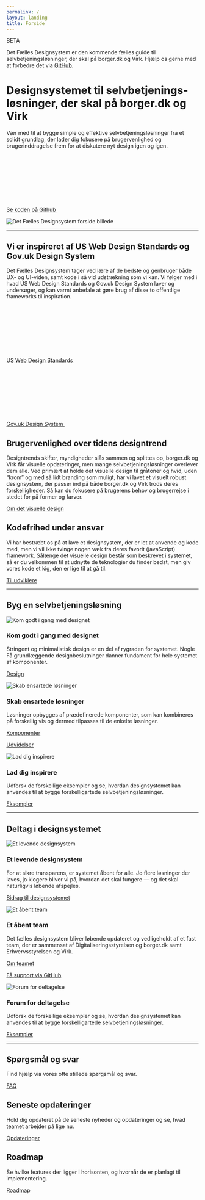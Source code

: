 ```yaml
---
permalink: /
layout: landing
title: Forside
---
```


<div class="alert alert-info" role="alert" aria-label="Styleguiden er gået i beta">
  <div class="alert-body">
      <p class="alert-heading">BETA</p>
      <p class="alert-text">Det Fælles Designsystem er den kommende fælles guide til selvbetjeningsløsninger, der skal på borger.dk og Virk. Hjælp os gerne med at forbedre det via <a href="https://github.com/detfaellesdesignsystem/dkfds-components">GitHub</a>.</p>
  </div>
</div>

<div class="row">
  <div class="col-12 col-lg-5">
    <h1 class="mt-0">Designsystemet til selvbetjenings&shy;løsninger, der skal på borger.dk og Virk</h1>
    <p class="font-lead">
      Vær med til at bygge simple og effektive selvbetjeningsløsninger fra et solidt grundlag, der lader dig fokusere på brugervenlighed og brugerinddragelse frem for at diskutere nyt design igen og igen.
    </p>  
    <p>
      <a href="https://github.com/detfaellesdesignsystem/dkfds-components" class="icon-link">
        Se koden på Github
        <svg class="icon-svg"><use xlink:href="#open-in-new"></use></svg>
      </a>
    </p>
    <!--<p>
      <a href="#">
        Download designfilerne
      </a>
    </p>-->
  </div>
  <div class="col-12 col-lg-7">
    <img src="{{ site.baseurl }}/img/descriptionimages/forsidebillede.png" alt="Det Fælles Designsystem forside billede" class="d-none d-lg-block">
  </div>
</div>

<hr class="my-6">

<h2>Vi er inspireret af US Web Design Standards og Gov.uk Design System</h2>
<p>Det Fælles Designsystem tager ved lære af de bedste og genbruger både UX- og UI-viden, samt kode i så vid udstrækning som vi kan. Vi følger med i hvad US
Web Design Standards og Gov.uk Design System laver og undersøger, og kan varmt anbefale at gøre brug af disse to offentlige frameworks til inspiration.</p>
<p>
  <a href="https://v2.designsystem.digital.gov/" class="icon-link">
    US Web Design Standards
    <svg class="icon-svg"><use xlink:href="#open-in-new"></use></svg>
  </a>
</p>
<p>
  <a href="https://design-system.service.gov.uk/" class="icon-link">
    Gov.uk Design System
    <svg class="icon-svg"><use xlink:href="#open-in-new"></use></svg>
  </a>
</p>

<h2 >Brugervenlighed over tidens designtrend</h2>
<p>Designtrends skifter, myndigheder slås sammen og splittes op, borger.dk og Virk får visuelle opdateringer, men mange selvbetjeningsløsninger overlever dem alle. Ved primært at holde det visuelle design til gråtoner og hvid, uden “krom” og med så lidt branding som muligt, har vi lavet et visuelt robust designsystem, der passer ind på både borger.dk og Virk trods deres forskelligheder. Så kan du fokusere på brugerens behov og brugerrejse i stedet for på former og farver.</p>
<p>
  <a href="/dkfds-docs/design/visueltdesign/"> 
    Om det visuelle design
  </a>
</p>

<h2>Kodefrihed under ansvar</h2>
<p>Vi har bestræbt os på at lave et designsystem, der er let at anvende og kode med, men vi vil ikke tvinge nogen væk fra deres favorit (javaScript) framework. Sålænge det visuelle design består som beskrevet i systemet, så er du velkommen til at udnytte de teknologier du finder bedst, men giv vores kode et kig, den er lige til at gå til.</p>
<p>
  <a href="/dkfds-docs/omdesignsystemet/tiludviklere/"> 
    Til udviklere
  </a>
</p>

<hr class="my-6">

<h2>Byg en selvbetjeningsløsning</h2>
<div class="row">
  <div class="col-12 col-md-4">
    <div class="demo-img-container demo-img-container--turquoise d-none d-md-flex">
      <img src="{{ site.baseurl }}/img/descriptionimages/format-line-style.svg" alt="Kom godt i gang med designet">
    </div>
    <h3 class="h4">Kom godt i gang med designet</h3>
    <p>Stringent og minimalistisk design er en del af rygraden for systemet. Nogle Få grundlæggende designbeslutninger danner fundament for hele systemet af komponenter.</p>
    <p><a href="/dkfds-docs/design/">Design</a></p>
  </div>
  <div class="col-12 col-md-4">
    <div class="demo-img-container demo-img-container--orange d-none d-md-flex">
      <img src="{{ site.baseurl }}/img/descriptionimages/puzzle-outline.svg" alt="Skab ensartede løsninger">
    </div>
    <h3 class="h4">Skab ensartede løsninger</h3>
    <p>Løsninger opbygges af prædefinerede komponenter, som kan kombineres på forskellig vis og dermed tilpasses til de enkelte løsninger.</p>
    <p><a href="/dkfds-docs/komponenter/">Komponenter</a></p>
    <p><a href="/dkfds-docs/udvidelser/">Udvidelser</a></p>
  </div>
  <div class="col-12 col-md-4">
    <div class="demo-img-container demo-img-container--purple d-none d-md-flex">
      <img src="{{ site.baseurl }}/img/descriptionimages/monitor-dashboard.svg" alt="Lad dig inspirere">
    </div>
    <h3 class="h4">Lad dig inspirere</h3>
    <p>Udforsk de forskellige eksempler og se, hvordan designsystemet kan anvendes til at bygge forskelligartede selvbetjeningsløsninger.</p>
    <p><a href="/dkfds-docs/eksempler/">Eksempler</a></p>
  </div>
</div>
<!--
<hr class="my-6">
-->
<!--<h2>Selvevaluer om din selvbetjeningsløsnings lever op til designkravene</h2>
<p>Selvevaluer om du overholder designsystemet, og se hvilke krav der gælder for selvbetjeningsløsninger, der skal på borger.dk og Virk.</p>
<p><a href="/dkfds-docs/krav/">Se om du lever op til kravet om brug af designsystemet</a></p>
-->
<hr class="my-6">

<h2>Deltag i designsystemet</h2>
<div class="row">
  <div class="col-12 col-md-4">
    <div class="demo-img-container demo-img-container--violet d-none d-md-flex">
      <img src="{{ site.baseurl }}/img/descriptionimages/outline-share.svg" alt="Et levende designsystem">
    </div>
    <h3 class="h4">Et levende designsystem</h3>
    <p>For at sikre transparens, er systemet åbent for alle. Jo flere løsninger der laves, jo klogere bliver vi på, hvordan det skal fungere — og det skal naturligvis løbende afspejles.</p>
    <p><a href="/dkfds-docs/omdesignsystemet/">Bidrag til designsystemet</a></p>
  </div>
  <div class="col-12 col-md-4">
    <div class="demo-img-container demo-img-container--magenta d-none d-md-flex">
      <img src="{{ site.baseurl }}/img/descriptionimages/outline-forum.svg" alt="Et åbent team">
    </div>
    <h3 class="h4">Et åbent team</h3>
    <p>Det fælles designsystem bliver løbende opdateret og vedligeholdt af et fast team, der er sammensat af Digitaliseringsstyrelsen og borger.dk samt Erhvervsstyrelsen og Virk.</p>
    <p><a href="/dkfds-docs/omdesignsystemet/">Om teamet</a></p>
    <p><a href="https://github.com/detfaellesdesignsystem/dkfds-components">Få support via GitHub</a></p>
  </div>
  <div class="col-12 col-md-4">
    <div class="demo-img-container demo-img-container--teal d-none d-md-flex">
      <img src="{{ site.baseurl }}/img/descriptionimages/account-group.svg" alt="Forum for deltagelse">
    </div>
    <h3 class="h4">Forum for deltagelse</h3>
    <p>Udforsk de forskellige eksempler og se, hvordan designsystemet kan anvendes til at bygge forskelligartede selvbetjeningsløsninger.</p>
    <p><a href="/dkfds-docs/eksempler/">Eksempler</a></p>
  </div>
</div>

<hr class="my-6">

<h2>Spørgsmål og svar</h2>
<p>Find hjælp via vores ofte stillede spørgsmål og svar.</p>
<p><a href="/dkfds-docs/omdesignsystemet/">FAQ</a></p>

<h2>Seneste opdateringer</h2>
<p>Hold dig opdateret på de seneste nyheder og opdateringer og se, hvad teamet arbejder på lige nu.</p>
<p><a href="/dkfds-docs/omdesignsystemet/">Opdateringer</a></p>

<h2>Roadmap</h2>
<p>Se hvilke features der ligger i horisonten, og hvornår de er planlagt til implementering.</p>
<p><a href="/dkfds-docs/omdesignsystemet/">Roadmap</a></p>